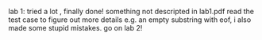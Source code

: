 lab 1:
	tried a lot , finally done!
	something  not descripted in lab1.pdf
	read the test case to figure out more details
	e.g. an empty substring with eof,
	i also made some stupid mistakes.
	go on lab 2!

